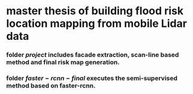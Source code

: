 # master thesis of building flood risk location mapping from mobile Lidar data
### folder $project$ includes facade extraction, scan-line based method and final risk map generation. 
### folder $faster-rcnn-final$ executes the semi-supervised method based on faster-rcnn.
